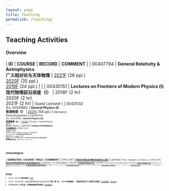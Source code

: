 ```yaml
---
layout: page
title: Teaching
permalink: /teaching/
---
```


<style>
table {
  font-family: arial, sans-serif;
  border-collapse: collapse;
  width: 100%;
}

td, th {
  border: 1px solid #dddddd;
  text-align: left;
  padding: 8px;
}

tr:nth-child(odd) {
  background-color: #dddddd;
}
</style>

<!---------------------------------------------------------------->

<script type="text/x-mathjax-config">

  MathJax.Hub.Config({
    tex2jax: {
      inlineMath: [ ['$','$'] ],
      processEscapes: true
    }
  });
</script>

<!---------------------------------------------------------------->

<script type="text/javascript"
  src="https://cdn.mathjax.org/mathjax/latest/MathJax.js?config=TeX-AMS-MML_HTMLorMML">
  </script>

<!---------------------------------------------------------------->

## Teaching Activities

#### **Overview**

| **ID** | **COURSE** | **RECORD** | **COMMENT** |
| 00407794 | **General Relativity & Astrophysics**<br>**广义相对论与天体物理** | [2021F](gr21/gr21) (26 ppl.)<br>[2020F](gr20/gr20) (35 ppl.)<br>[2019F](gr19/gr19) (24 ppl.) | |
| 00430151 | **Lectures on Frontiers of Modern Physics (Ⅰ)**<br>**现代物理前沿讲座（I）** | 2018F (2 hr)<br>2020F (2 hr)<br>2021F (2 hr) | <small>Guest Lecturer |
| 00431132<br><small>(Ex. 00431680) | **General Physics (I)**<br>**普通物理（I）** | [2021S](phy21/phy21) (158 ppl.) | <small>Mechanics<br>Electromagnetism |
| 00431133<br><small>(Ex. 00431680) | **General Physics (II)**<br>**普通物理（II）** | [2020F](phy20/phy20) (75 ppl.) | <small>Thermal Physics<br>Optics<br>Modern Physics |
| 00431547 | **Frontier of Astrophysics**<br>**天体物理前沿** | 2019S (2 hr)<br>2019F (2 hr)<br>2021F (1 hr) | <small>Guest Lecturer |
| 00432198<br><small>(Ex. 00432205) | **Theoretical Mechanics (A)**<br>**理论力学（A）** | [2021F](thmech21/thmech21) (119 ppl.)<br>[2019F](thmech19/thmech19) (96 ppl.) | |
| Tsinghua U. | **Lectures on Frontier of Astrophysics**<br>**天体物理前沿讲座** | 2020F (2 hr) | <small>Guest Lecturer |

<!-----------------------------

| 00431650 | **Equilibrium Statistical Physics** | | |
| 00432130 | **Thermodynamics and Statistical Physics (A)** | | |
| 00432140<br><small>(Ex. 00432160) | **Electrodynamics (A)**<br>**电动力学（A）** | 2022S | |

----------------------------------->

<br>


<p></p>


#### **Chronological**

| **SEMESTER** | **COURSE** | **ROLE** | **COMMENT** | 
| PKU'21F | [**Theoretical Mechanics (A)**](thmech21/thmech21) | Lecturer | <small>TAs: Hongbo Li & Hulin Li |
| PKU'21F | [**General Relativity & Astrophysics**](gr21/gr21) | Lecturer | <small>TA: Zihang Wang |
| PKU'21S | [**General Physics (I)**](phy21/phy21) | Lecturer | <small>TAs: Yong Gao & Zhongfu Zhang |
| PKU'20F | [**General Physics (II)**](phy20/phy20) | Lecturer | <small>TAs: Chang Liu & Lei Geng |
| PKU'20F | [**General Relativity & Astrophysics**](gr20/gr20) | Lecturer | <small>TA: Tai Zhou |
| PKU'19F | [**Theoretical Mechanics (A)**](thmech19/thmech19) | Lecturer | <small>TAs: Chang Liu & Yong Gao |
| PKU'19F | [**General Relativity & Astrophysics**](gr19/gr19) | Lecturer | <small>TA: Xionghui Cao |
| PKU'13F | [**Quantum Statistical Physics**](qsp2013/qsp2013.html) | TA | <small>lectured by Prof. Ryuichi Shindou |
| PKU'10F | **What is Science?** | TA | <small>lectured by Prof. Yi Rao |
| PKU'10S | **Probability Theory and Statistics** | TA | <small>lectured by Prof. Zhenxi Dong |
| PKU'09F | **Linear Algebra** | TA | <small>lectured by Prof. Maoying Tian <br>**Excellent TA** Award |

<br>
<p></p>

#### 教学奖励

- 2021年，北京大学“**教学优秀奖**” [[公告](https://portal.pku.edu.cn/portal2017/#/schoolNoticeDetail/393840)]
- 2020年，北京大学“第二十届青年教师教学基本功比赛”理工类**一等奖（第一名）**，并获得“**优秀教案奖**”、“**最佳教学演示奖**”和“**最受学生欢迎奖**” [[北大新闻网](https://news.pku.edu.cn/xwzh/0f1e21b1407d4b8c8e96903a5adcddd4.htm)、[北大工会](https://gh.pku.edu.cn/jczz/jxsw/lxb/wlxygk/925665.htm)]

- 青年教师谈教学之“**邵立晶：打造攀登物理世界的阶梯**” [[北大教务部](https://mp.weixin.qq.com/s/c2FjHwyffPuv93Eu6cMNEw)]
